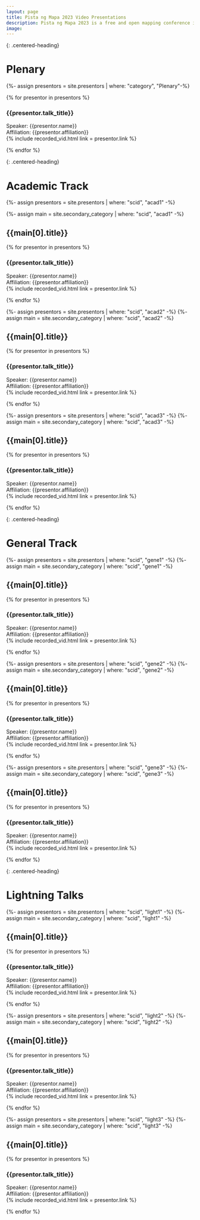 ```yaml
---
layout: page
title: Pista ng Mapa 2023 Video Presentations
description: Pista ng Mapa 2023 is a free and open mapping conference in the Philippines
image:
---
```

<a id="plenary_anchor"></a>

{: .centered-heading}

# Plenary 
{%- assign presentors = site.presentors | where: "category", "Plenary"-%}

{% for presentor in presentors %}
### {{presentor.talk_title}}
Speaker: {{presentor.name}}  
Affiliation: {{presentor.affiliation}}  
{% include recorded_vid.html link = presentor.link %}

{% endfor %}

<a id="academic_anchor"></a>

{: .centered-heading}

# Academic Track  
<p></p>
{%- assign presentors = site.presentors | where: "scid", "acad1" -%} 

{%- assign main = site.secondary_category | where: "scid", "acad1" -%}  
  
## {{main[0].title}}  

{% for presentor in presentors %}
### {{presentor.talk_title}}
Speaker: {{presentor.name}}  
Affiliation: {{presentor.affiliation}}  
{% include recorded_vid.html link = presentor.link %}

{% endfor %}

{%- assign presentors = site.presentors | where: "scid", "acad2" -%}
{%- assign main = site.secondary_category | where: "scid", "acad2" -%}

## {{main[0].title}}  

{% for presentor in presentors %}
### {{presentor.talk_title}}  
Speaker: {{presentor.name}}  
Affiliation: {{presentor.affiliation}}  
{% include recorded_vid.html link = presentor.link %}

{% endfor %}

{%- assign presentors = site.presentors | where: "scid", "acad3" -%}
{%- assign main = site.secondary_category | where: "scid", "acad3" -%}

## {{main[0].title}}  

{% for presentor in presentors %}  
### {{presentor.talk_title}}   
Speaker: {{presentor.name}}  
Affiliation: {{presentor.affiliation}}  
{% include recorded_vid.html link = presentor.link %}

{% endfor %}

<a id="general_anchor"></a>

{: .centered-heading}

# General Track  
<p></p>
{%- assign presentors = site.presentors | where: "scid", "gene1" -%}  
{%- assign main = site.secondary_category | where: "scid", "gene1" -%}  

## {{main[0].title}}  

{% for presentor in presentors %}
### {{presentor.talk_title}}  
Speaker: {{presentor.name}}  
Affiliation: {{presentor.affiliation}}    
{% include recorded_vid.html link = presentor.link %} 

{% endfor %}

{%- assign presentors = site.presentors | where: "scid", "gene2" -%}
{%- assign main = site.secondary_category | where: "scid", "gene2" -%}

## {{main[0].title}}  

{% for presentor in presentors %}
### {{presentor.talk_title}}  
Speaker: {{presentor.name}}  
Affiliation: {{presentor.affiliation}}  
{% include recorded_vid.html link = presentor.link %}

{% endfor %}

{%- assign presentors = site.presentors | where: "scid", "gene3" -%}
{%- assign main = site.secondary_category | where: "scid", "gene3" -%}

## {{main[0].title}}  

{% for presentor in presentors %}
### {{presentor.talk_title}}  
Speaker: {{presentor.name}}  
Affiliation: {{presentor.affiliation}}   
{% include recorded_vid.html link = presentor.link %} 

{% endfor %}

<a id="lightning_anchor"></a>

{: .centered-heading}

# Lightning Talks  
<p></p>
{%- assign presentors = site.presentors | where: "scid", "light1" -%}   
{%- assign main = site.secondary_category | where: "scid", "light1" -%}  

## {{main[0].title}}  

{% for presentor in presentors %}
### {{presentor.talk_title}}  
Speaker: {{presentor.name}}  
Affiliation: {{presentor.affiliation}}  
{% include recorded_vid.html link = presentor.link %}

{% endfor %}

{%- assign presentors = site.presentors | where: "scid", "light2" -%}
{%- assign main = site.secondary_category | where: "scid", "light2" -%}

## {{main[0].title}}  

{% for presentor in presentors %}
### {{presentor.talk_title}}  
Speaker: {{presentor.name}}  
Affiliation: {{presentor.affiliation}}  
{% include recorded_vid.html link = presentor.link %} 

{% endfor %}

{%- assign presentors = site.presentors | where: "scid", "light3" -%}
{%- assign main = site.secondary_category | where: "scid", "light3" -%}

## {{main[0].title}}  

{% for presentor in presentors %}
### {{presentor.talk_title}}  
Speaker: {{presentor.name}}  
Affiliation: {{presentor.affiliation}}  
{% include recorded_vid.html link = presentor.link %}

{% endfor %}
